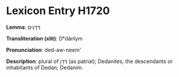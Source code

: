 # Lexicon Entry H1720

**Lemma**: דְּדָנִים

**Transliteration (xlit)**: Dᵉdânîym

**Pronunciation**: ded-aw-neem'

**Description**:
plural of דְּדָן (as patrial); Dedanites, the descendants or inhabitants of Dedan; Dedanim.
